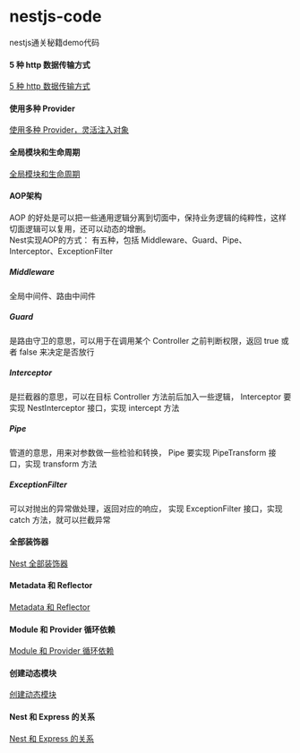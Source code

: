 # nestjs-code
nestjs通关秘籍demo代码

#### 5 种 http 数据传输方式
[5 种 http 数据传输方式](https://github.com/zengkaiz/nestjs-code/tree/main/five-transmission-method)  
#### 使用多种 Provider
[使用多种 Provider，灵活注入对象](https://github.com/zengkaiz/nestjs-code/tree/main/five-transmission-method)  
#### 全局模块和生命周期
[全局模块和生命周期](https://github.com/zengkaiz/nestjs-code/tree/main/global-and-lifecycle-v2)  
#### AOP架构
AOP 的好处是可以把一些通用逻辑分离到切面中，保持业务逻辑的纯粹性，这样切面逻辑可以复用，还可以动态的增删。  
Nest实现AOP的方式： 有五种，包括 Middleware、Guard、Pipe、Interceptor、ExceptionFilter  
##### Middleware
全局中间件、路由中间件  
##### Guard
是路由守卫的意思，可以用于在调用某个 Controller 之前判断权限，返回 true 或者 false 来决定是否放行  
##### Interceptor
是拦截器的意思，可以在目标 Controller 方法前后加入一些逻辑， Interceptor 要实现 NestInterceptor 接口，实现 intercept 方法  
##### Pipe
管道的意思，用来对参数做一些检验和转换， Pipe 要实现 PipeTransform 接口，实现 transform 方法  
##### ExceptionFilter
可以对抛出的异常做处理，返回对应的响应， 实现 ExceptionFilter 接口，实现 catch 方法，就可以拦截异常  
#### 全部装饰器
[Nest 全部装饰器](https://github.com/zengkaiz/nestjs-code/tree/main/all-decorator)  
#### Metadata 和 Reflector
[Metadata 和 Reflector](https://github.com/zengkaiz/nestjs-code/tree/main/argument-host)  
#### Module 和 Provider 循环依赖
[Module 和 Provider 循环依赖](https://github.com/zengkaiz/nestjs-code/tree/main/circular-dependency)  
#### 创建动态模块
[创建动态模块](https://github.com/zengkaiz/nestjs-code/tree/main/dynamic-module)  
#### Nest 和 Express 的关系
[Nest 和 Express 的关系](https://github.com/zengkaiz/nestjs-code/tree/main/fastify-test)  